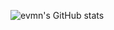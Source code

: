 
![evmn's GitHub stats](https://github-readme-stats.vercel.app/api?username=evmn&show_icons=true&theme=graywhite)
